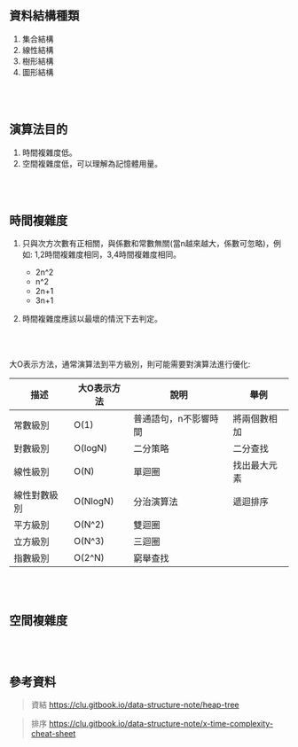 ## 資料結構種類
1. 集合結構
2. 線性結構
3. 樹形結構
4. 圖形結構


<br/>

<br/>

## 演算法目的
1. 時間複雜度低。
2. 空間複雜度低，可以理解為記憶體用量。

<br/>

<br/>

## 時間複雜度
1. 只與次方次數有正相關，與係數和常數無關(當n越來越大，係數可忽略)，例如: 1,2時間複雜度相同，3,4時間複雜度相同。
    * 2n^2
    * n^2
    * 2n+1
    * 3n+1

2. 時間複雜度應該以最壞的情況下去判定。

<br/>

<br/>

大O表示方法，通常演算法到平方級別，則可能需要對演算法進行優化:

|描述|大O表示方法|說明|舉例|
|--|--|--|--|
|常數級別|O(1)|普通語句，n不影響時間|將兩個數相加|
|對數級別|O(logN)|二分策略|二分查找|
|線性級別|O(N)|單迴圈|找出最大元素|
|線性對數級別|O(NlogN)|分治演算法|遞迴排序|
|平方級別|O(N^2)|雙迴圈||
|立方級別|O(N^3)|三迴圈||
|指數級別|O(2^N)|窮舉查找||


<br/>

<br/>

## 空間複雜度


<br/>

<br/>

## 參考資料

> 資結 https://clu.gitbook.io/data-structure-note/heap-tree

> 排序 https://clu.gitbook.io/data-structure-note/x-time-complexity-cheat-sheet